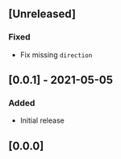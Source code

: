 ## [Unreleased]
### Fixed
- Fix missing `direction`

## [0.0.1] - 2021-05-05
### Added
- Initial release

## [0.0.0]

